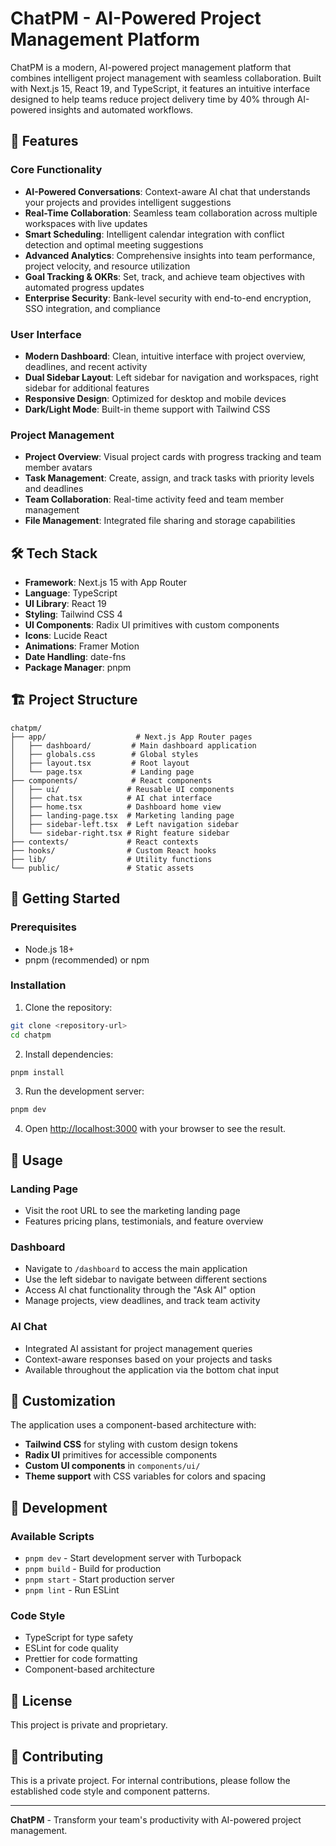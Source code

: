 # ChatPM - AI-Powered Project Management Platform

ChatPM is a modern, AI-powered project management platform that combines intelligent project management with seamless collaboration. Built with Next.js 15, React 19, and TypeScript, it features an intuitive interface designed to help teams reduce project delivery time by 40% through AI-powered insights and automated workflows.

## 🚀 Features

### Core Functionality
- **AI-Powered Conversations**: Context-aware AI chat that understands your projects and provides intelligent suggestions
- **Real-Time Collaboration**: Seamless team collaboration across multiple workspaces with live updates
- **Smart Scheduling**: Intelligent calendar integration with conflict detection and optimal meeting suggestions
- **Advanced Analytics**: Comprehensive insights into team performance, project velocity, and resource utilization
- **Goal Tracking & OKRs**: Set, track, and achieve team objectives with automated progress updates
- **Enterprise Security**: Bank-level security with end-to-end encryption, SSO integration, and compliance

### User Interface
- **Modern Dashboard**: Clean, intuitive interface with project overview, deadlines, and recent activity
- **Dual Sidebar Layout**: Left sidebar for navigation and workspaces, right sidebar for additional features
- **Responsive Design**: Optimized for desktop and mobile devices
- **Dark/Light Mode**: Built-in theme support with Tailwind CSS

### Project Management
- **Project Overview**: Visual project cards with progress tracking and team member avatars
- **Task Management**: Create, assign, and track tasks with priority levels and deadlines
- **Team Collaboration**: Real-time activity feed and team member management
- **File Management**: Integrated file sharing and storage capabilities

## 🛠️ Tech Stack

- **Framework**: Next.js 15 with App Router
- **Language**: TypeScript
- **UI Library**: React 19
- **Styling**: Tailwind CSS 4
- **UI Components**: Radix UI primitives with custom components
- **Icons**: Lucide React
- **Animations**: Framer Motion
- **Date Handling**: date-fns
- **Package Manager**: pnpm

## 🏗️ Project Structure

```
chatpm/
├── app/                    # Next.js App Router pages
│   ├── dashboard/         # Main dashboard application
│   ├── globals.css        # Global styles
│   ├── layout.tsx         # Root layout
│   └── page.tsx           # Landing page
├── components/            # React components
│   ├── ui/               # Reusable UI components
│   ├── chat.tsx          # AI chat interface
│   ├── home.tsx          # Dashboard home view
│   ├── landing-page.tsx  # Marketing landing page
│   ├── sidebar-left.tsx  # Left navigation sidebar
│   └── sidebar-right.tsx # Right feature sidebar
├── contexts/             # React contexts
├── hooks/                # Custom React hooks
├── lib/                  # Utility functions
└── public/               # Static assets
```

## 🚀 Getting Started

### Prerequisites
- Node.js 18+ 
- pnpm (recommended) or npm

### Installation

1. Clone the repository:
```bash
git clone <repository-url>
cd chatpm
```

2. Install dependencies:
```bash
pnpm install
```

3. Run the development server:
```bash
pnpm dev
```

4. Open [http://localhost:3000](http://localhost:3000) with your browser to see the result.

## 📱 Usage

### Landing Page
- Visit the root URL to see the marketing landing page
- Features pricing plans, testimonials, and feature overview

### Dashboard
- Navigate to `/dashboard` to access the main application
- Use the left sidebar to navigate between different sections
- Access AI chat functionality through the "Ask AI" option
- Manage projects, view deadlines, and track team activity

### AI Chat
- Integrated AI assistant for project management queries
- Context-aware responses based on your projects and tasks
- Available throughout the application via the bottom chat input

## 🎨 Customization

The application uses a component-based architecture with:
- **Tailwind CSS** for styling with custom design tokens
- **Radix UI** primitives for accessible components
- **Custom UI components** in `components/ui/`
- **Theme support** with CSS variables for colors and spacing

## 🔧 Development

### Available Scripts
- `pnpm dev` - Start development server with Turbopack
- `pnpm build` - Build for production
- `pnpm start` - Start production server
- `pnpm lint` - Run ESLint

### Code Style
- TypeScript for type safety
- ESLint for code quality
- Prettier for code formatting
- Component-based architecture

## 📄 License

This project is private and proprietary.

## 🤝 Contributing

This is a private project. For internal contributions, please follow the established code style and component patterns.

---

**ChatPM** - Transform your team's productivity with AI-powered project management.
